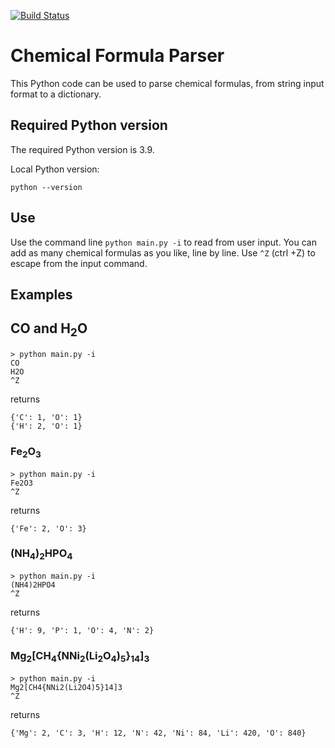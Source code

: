 [![Build Status](https://travis-ci.com/SebastienEveno/molecule-parser.svg?branch=master)](https://travis-ci.com/SebastienEveno/molecule-parser)

# Chemical Formula Parser
This Python code can be used to parse chemical formulas, from string input format to a dictionary.

## Required Python version
The required Python version is 3.9.

Local Python version:
```
python --version
```

## Use

Use the command line `python main.py -i` to read from user input.
You can add as many chemical formulas as you like, line by line.
Use `^Z` (ctrl +Z) to escape from the input command.

## Examples

## CO and H<sub>2</sub>O
```
> python main.py -i
CO
H2O
^Z
```
returns
```
{'C': 1, 'O': 1}
{'H': 2, 'O': 1}
```
### Fe<sub>2</sub>O<sub>3</sub>

```
> python main.py -i
Fe2O3
^Z
```
returns
```
{'Fe': 2, 'O': 3}
```
### (NH<sub>4</sub>)<sub>2</sub>HPO<sub>4</sub>

```
> python main.py -i
(NH4)2HPO4
^Z
```
returns
```
{'H': 9, 'P': 1, 'O': 4, 'N': 2}
```
### Mg<sub>2</sub>[CH<sub>4</sub>{NNi<sub>2</sub>(Li<sub>2</sub>O<sub>4</sub>)<sub>5</sub>}<sub>14</sub>]<sub>3</sub>

```
> python main.py -i
Mg2[CH4{NNi2(Li2O4)5}14]3
^Z
```
returns
```
{'Mg': 2, 'C': 3, 'H': 12, 'N': 42, 'Ni': 84, 'Li': 420, 'O': 840}
```
